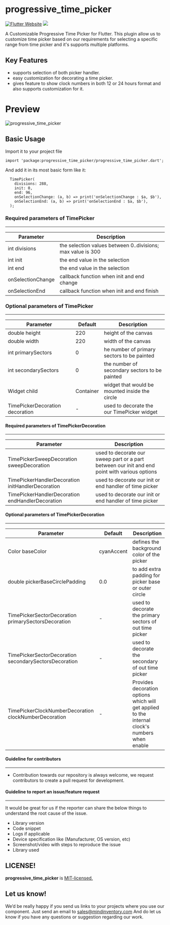 # progressive_time_picker

<a href="https://flutter.dev/"><img src="https://img.shields.io/badge/flutter-website-deepskyblue.svg" alt="Flutter Website"></a>
<a href="https://github.com/mohit-chauhan-mi/progressive_time_picker/blob/master/LICENSE" style="pointer-events: stroke;" target="_blank">
<img src="https://img.shields.io/badge/licence-MIT-orange"></a>

A Customizable Progressive Time Picker for Flutter.
This plugin allow us to customize time picker based on our requirements for selecting a specific range from time picker and it's supports multiple platforms.

## Key Features
* supports selection of both picker handler.
* easy customization for decorating a time picker.
* gives feature to show clock numbers in both 12 or 24 hours format and also supports customization for it.

# Preview
![progressive_time_picker](https://github.com/mohit-chauhan-mi/progressive_time_picker/blob/master/assets/timepicker.gif)

## Basic Usage

Import it to your project file

```
import 'package:progressive_time_picker/progressive_time_picker.dart';
```

And add it in its most basic form like it:
```
  TimePicker(
    divisions: 288,
    init: 0,
    end: 96,
    onSelectionChange: (a, b) => print('onSelectionChange : $a, $b'),
    onSelectionEnd: (a, b) => print('onSelectionEnd : $a, $b'),
  );
```

### Required parameters of TimePicker
------------
| Parameter |  Description  |
| ------------ |  ------------ |
| int divisions | the selection values between 0..divisions; max value is 300 |
| int init | the end value in the selection |
| int end | the end value in the selection |
| onSelectionChange  | callback function when init and end change |
| onSelectionEnd | callback function when init and end finish |

### Optional parameters of TimePicker
------------
| Parameter |  Default | Description  |
| ------------ | ------------ | ------------ |
| double height | 220 | height of the canvas |
| double width | 220 | width of the canvas |
| int primarySectors | 0 | he number of primary sectors to be painted |
| int secondarySectors | 0 | the number of secondary sectors to be painted |
| Widget child | Container | widget that would be mounted inside the circle |
| TimePickerDecoration decoration | - | used to decorate the our TimePicker widget |

#### Required parameters of TimePickerDecoration
------------
| Parameter |  Description  |
| ------------ | ------------ |
| TimePickerSweepDecoration sweepDecoration | used to decorate our sweep part or a part between our init and end point with various options |
| TimePickerHandlerDecoration initHandlerDecoration  | used to decorate our init or end handler of time picker |
| TimePickerHandlerDecoration endHandlerDecoration | used to decorate our init or end handler of time picker |

#### Optional parameters of TimePickerDecoration
------------
| Parameter |  Default | Description  |
| ------------ | ------------ | ------------ |
| Color baseColor  | cyanAccent | defines the background color of the picker |
| double pickerBaseCirclePadding | 0.0 | to add extra padding for picker base or outer circle|
| TimePickerSectorDecoration primarySectorsDecoration | - | used to decorate the primary sectors of out time picker |
| TimePickerSectorDecoration secondarySectorsDecoration | - | used to decorate the secondary of out time picker |
| TimePickerClockNumberDecoration clockNumberDecoration  | - |  Provides decoration options which will get applied to the internal clock's numbers when enable |


#### Guideline for contributors
------------
* Contribution towards our repository is always welcome, we request contributors to create a pull request for development.

#### Guideline to report an issue/feature request
------------
It would be great for us if the reporter can share the below things to understand the root cause of the issue.

* Library version
* Code snippet
* Logs if applicable
* Device specification like (Manufacturer, OS version, etc)
* Screenshot/video with steps to reproduce the issue
* Library used

LICENSE!
------------
**progressive_time_picker** is [MIT-licensed.](https://github.com/mohit-chauhan-mi/progressive_time_picker/blob/master/LICENSE)

Let us know!
------------
We’d be really happy if you send us links to your projects where you use our component. Just send an email to sales@mindinventory.com And do let us know if you have any questions or suggestion regarding our work.
